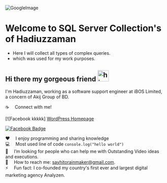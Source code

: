 ![GoogleImage](https://scontent.fdac41-1.fna.fbcdn.net/v/t31.18172-8/17191920_1270355809728036_6048472856708957422_o.jpg?_nc_cat=101&ccb=1-7&_nc_sid=19026a&_nc_eui2=AeEIUeFkRjMuACOh6VmyzydpLk4BFqBTv74uTgEWoFO_vmpnDNnh8HTrASYJELEI7JWn8X6IC7FOlSoyVApeP9bV&_nc_ohc=R790Qq4ZyCwAX83FATf&tn=BNi5T9d7iHBj-Gmi&_nc_ht=scontent.fdac41-1.fna&oh=00_AT-tM0wUI61mez45pgKaetjTsayFGBbPn3t1COUJXKasfA&oe=631C2437) 

# Welcome to SQL Server Collection's of Hadiuzzaman
- Here I will collect all types of complex queries.
- which was used for my work purposes.

## Hi there my gorgeous friend <img src="https://c.tenor.com/FugiHWMZoywAAAAC/emoji-hi.gif" width="35px" alt="hi">

I'm Hadiuzzaman, working as a software support engineer at iBOS Limited, a concern of Akij Group of BD.

:coffee: &emsp;Connect with me!

[![Facebook kkkkk] <a href="https://www.WordPress.com" target="_blank">WordPress Homepage</a>


[![Facebook Badge](https://img.shields.io/badge/Facebook-1877F2?style=for-the-badge&logo=facebook&logoColor=white)](https://www.facebook.com/fb.hadi) 





:hearts: &emsp;I enjoy programming and sharing knowledge <br/>
:computer: &emsp;Most used line of code `console.log("hello world")` <br/>
🤔 &emsp;I’m looking for people who can help me with Outstanding Video ideas and executions.<br/>
:e-mail: &emsp;How to reach me: sayhitorainmaker@gmail.com.<br/>
⚡ &emsp;Fun fact: I co-founded my country's first ever and largest digital marketing agency Analyzen.


